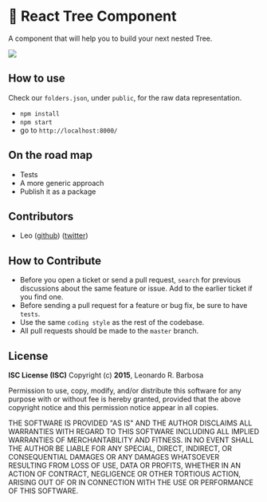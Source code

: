 # :evergreen_tree: React Tree Component

A component that will help you to build your next nested Tree.

![](http://leo.d.pr/1hEgM+)

## How to use

Check our `folders.json`, under `public`, for the raw data representation.

- `npm install`
- `npm start`
- go to `http://localhost:8000/`

## On the road map

- Tests
- A more generic approach
- Publish it as a package

## Contributors

- Leo ([github](https://github.com/leonardorb)) ([twitter](https://twitter.com/leonardorb))

## How to Contribute
- Before you open a ticket or send a pull request, `search` for previous discussions about the same feature or issue. Add to the earlier ticket if you find one.
- Before sending a pull request for a feature or bug fix, be sure to have `tests`.
- Use the same `coding style` as the rest of the codebase.
- All pull requests should be made to the `master` branch.

## License

**ISC License (ISC)**
Copyright (c) **2015**, Leonardo R. Barbosa

Permission to use, copy, modify, and/or distribute this software for any purpose with or without fee is hereby granted, provided that the above copyright notice and this permission notice appear in all copies.

THE SOFTWARE IS PROVIDED "AS IS" AND THE AUTHOR DISCLAIMS ALL WARRANTIES WITH REGARD TO THIS SOFTWARE INCLUDING ALL IMPLIED WARRANTIES OF MERCHANTABILITY AND FITNESS. IN NO EVENT SHALL THE AUTHOR BE LIABLE FOR ANY SPECIAL, DIRECT, INDIRECT, OR CONSEQUENTIAL DAMAGES OR ANY DAMAGES WHATSOEVER RESULTING FROM LOSS OF USE, DATA OR PROFITS, WHETHER IN AN ACTION OF CONTRACT, NEGLIGENCE OR OTHER TORTIOUS ACTION, ARISING OUT OF OR IN CONNECTION WITH THE USE OR PERFORMANCE OF THIS SOFTWARE.